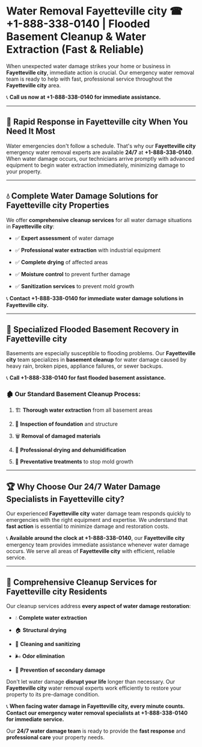 # Water Removal Fayetteville city ☎ +1-888-338-0140 | Flooded Basement Cleanup & Water Extraction (Fast & Reliable)

When unexpected water damage strikes your home or business in **Fayetteville city**, immediate action is crucial. Our emergency water removal team is ready to help with fast, professional service throughout the **Fayetteville city** area. 

📞 **Call us now at +1-888-338-0140 for immediate assistance.**
---
## 🚀 Rapid Response in Fayetteville city When You Need It Most
Water emergencies don't follow a schedule. That's why our **Fayetteville city** emergency water removal experts are available **24/7** at **+1-888-338-0140**. When water damage occurs, our technicians arrive promptly with advanced equipment to begin water extraction immediately, minimizing damage to your property.
---
## 💧 Complete Water Damage Solutions for Fayetteville city Properties
We offer **comprehensive cleanup services** for all water damage situations in **Fayetteville city**:
- ✅ **Expert assessment** of water damage  
- ✅ **Professional water extraction** with industrial equipment  
- ✅ **Complete drying** of affected areas  
- ✅ **Moisture control** to prevent further damage  
- ✅ **Sanitization services** to prevent mold growth  
📞 **Contact +1-888-338-0140 for immediate water damage solutions in Fayetteville city.**
---
## 🌊 Specialized Flooded Basement Recovery in Fayetteville city
Basements are especially susceptible to flooding problems. Our **Fayetteville city** team specializes in **basement cleanup** for water damage caused by heavy rain, broken pipes, appliance failures, or sewer backups. 
📞 **Call +1-888-338-0140 for fast flooded basement assistance.**
### 🏚️ Our Standard Basement Cleanup Process:
1. 🏗️ **Thorough water extraction** from all basement areas  
2. 🔎 **Inspection of foundation** and structure  
3. 🗑️ **Removal of damaged materials**  
4. 💨 **Professional drying and dehumidification**  
5. 🚫 **Preventative treatments** to stop mold growth  
---
## 🏆 Why Choose Our 24/7 Water Damage Specialists in Fayetteville city?
Our experienced **Fayetteville city** water damage team responds quickly to emergencies with the right equipment and expertise. We understand that **fast action** is essential to minimize damage and restoration costs.
📞 **Available around the clock at +1-888-338-0140**, our **Fayetteville city** emergency team provides immediate assistance whenever water damage occurs. We serve all areas of **Fayetteville city** with efficient, reliable service.
---
## 🧹 Comprehensive Cleanup Services for Fayetteville city Residents
Our cleanup services address **every aspect of water damage restoration**:
- 💧 **Complete water extraction**  
- 🏠 **Structural drying**  
- 🧼 **Cleaning and sanitizing**  
- 🌬️ **Odor elimination**  
- 🚫 **Prevention of secondary damage**  
Don't let water damage **disrupt your life** longer than necessary. Our **Fayetteville city** water removal experts work efficiently to restore your property to its pre-damage condition.
📞 **When facing water damage in Fayetteville city, every minute counts. Contact our emergency water removal specialists at +1-888-338-0140 for immediate service.**
Our **24/7 water damage team** is ready to provide the **fast response** and **professional care** your property needs.
